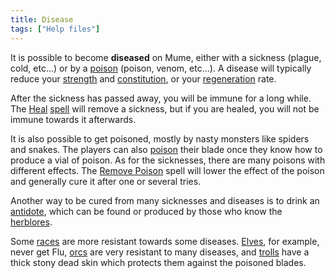 ```yaml
---
title: Disease
tags: ["Help files"]
---
```

It is possible to become **diseased** on Mume, either with a sickness
(plague, cold, etc...) or by a [poison](poison "wikilink") (poison,
venom, etc...). A disease will typically reduce your
[strength](strength "wikilink") and
[constitution](constitution "wikilink"), or your
[regeneration](regeneration "wikilink") rate.

After the sickness has passed away, you will be immune for a long while.
The [Heal](Heal "wikilink") [spell](spell "wikilink") will remove a
sickness, but if you are healed, you will not be immune towards it
afterwards.

It is also possible to get poisoned, mostly by nasty monsters like
spiders and snakes. The players can also [poison](envenom "wikilink")
their blade once they know how to produce a vial of poison. As for the
sicknesses, there are many poisons with different effects. The [Remove
Poison](Remove_Poison "wikilink") spell will lower the effect of the
poison and generally cure it after one or several tries.

Another way to be cured from many sicknesses and diseases is to drink an
[antidote](antidote "wikilink"), which can be found or produced by those
who know the [herblores](herblore "wikilink").

Some [races](races "wikilink") are more resistant towards some diseases.
[Elves](Elf "wikilink"), for example, never get Flu,
[orcs](orc "wikilink") are very resistant to many diseases, and
[trolls](troll "wikilink") have a thick stony dead skin which protects
them against the poisoned blades.

